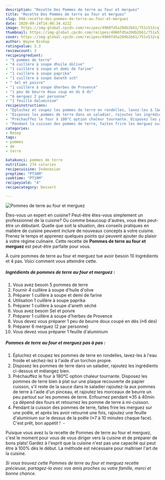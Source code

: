 ```yaml
---
description: "Recette Des Pommes de terre au four et merguez"
title: "Recette Des Pommes de terre au four et merguez"
slug: 608-recette-des-pommes-de-terre-au-four-et-merguez
date: 2020-09-24T14:40:34.421Z
image: https://img-global.cpcdn.com/recipes/4960fd5a20db2b61/751x532cq70/pommes-de-terre-au-four-et-merguez-photo-principale-de-la-recette.jpg
thumbnail: https://img-global.cpcdn.com/recipes/4960fd5a20db2b61/751x532cq70/pommes-de-terre-au-four-et-merguez-photo-principale-de-la-recette.jpg
cover: https://img-global.cpcdn.com/recipes/4960fd5a20db2b61/751x532cq70/pommes-de-terre-au-four-et-merguez-photo-principale-de-la-recette.jpg
author: Wayne Bishop
ratingvalue: 3.3
reviewcount: 3
recipeingredient:
- "5 pommes de terre"
- "4 cuillère à soupe dhuile dolive"
- "1 cuillère à soupe et demi de farine"
- "1 cuillère à soupe paprika"
- "1 cuillère à soupe daneth sch"
- " Sel et poivre"
- "1 cuillère à soupe dherbes de Provence"
- "1 peu de beurre doux coup en ds 6 ds"
- "6 merguez 2 par personne"
- "1 feuille daluminium"
recipeinstructions:
- "Épluchez et coupez les pommes de terre en rondelles, lavez-les à l&#39;eau froide et séchez-lez à l&#39;aide d&#39;un torchon propre. ⁣"
- "Disposez les pommes de terre dans un saladier, rajoutez les ingrédients ci-dessus et mélangez bien. ⁣"
- "Préchauffez le four à 180°C option chaleur tournante. Disposez les pommes de terre bien à plat sur une plaque recouverte de papier cuisson, s&#39;il reste de la sauce dans le saladier rajoutez-la aux pommes de terre à l&#39;aide d&#39;un pinceau, et rajoutez les morceaux de beurre un peu partout sur les pommes de terre. Enfournez pendant ≈35 à 40min ça dépend des fours et retournez les pomme de terre à mi-cuisson."
- "Pendant la cuisson des pommes de terre, faites frire les merguez sur une poêle, et après les avoir retourné une fois, rajoutez une feuille d&#39;aluminium sur le dessus de la poêle (≈7 à 10 minutes chaque face). C&#39;est prêt, bon appétit ! ⁣ ⁣"
categories:
- Resep
tags:
- pommes
- de
- terre

katakunci: pommes de terre 
nutrition: 274 calories
recipecuisine: Indonesian
preptime: "PT38M"
cooktime: "PT39M"
recipeyield: "4"
recipecategory: Dessert

---
```



![Pommes de terre au four et merguez](https://img-global.cpcdn.com/recipes/4960fd5a20db2b61/751x532cq70/pommes-de-terre-au-four-et-merguez-photo-principale-de-la-recette.jpg)

Êtes-vous un expert en cuisine? Peut-être êtes-vous simplement un professionnel de la cuisine? Ou comme beaucoup d'autres, vous êtes peut-être un débutant. Quelle que soit la situation, des conseils pratiques en matière de cuisine peuvent inclure de nouveaux concepts à votre cuisine. Prenez le temps et apprenez quelques points qui peuvent ajouter du plaisir à votre régime culinaire. Cette recette de <strong> Pommes de terre au four et merguez </strong> est peut-être parfaite pour vous.

<!--inarticleads1-->

À cuire pommes de terre au four et merguez tue avoir besoin 10 Ingrédients et 4 pas. Voici comment vous atteindre cette.

##### Ingrédients de pommes de terre au four et merguez :

1. Vous avez besoin 5 pommes de terre
1. Fournir 4 cuillère à soupe d&#39;huile d&#39;olive
1. Préparer 1 cuillère à soupe et demi de farine
1. Utilisation 1 cuillère à soupe paprika
1. Préparer 1 cuillère à soupe d&#39;aneth séché
1. Vous avez besoin  Sel et poivre
1. Préparer 1 cuillère à soupe d&#39;herbes de Provence
1. Vous devez vous préparer 1 peu de beurre doux coupé en dés (≈6 dés)
1. Préparer 6 merguez (2 par personne)
1. Vous devez vous préparer 1 feuille d&#39;aluminium




<!--inarticleads2-->

##### Pommes de terre au four et merguez pas à pas :

1. Épluchez et coupez les pommes de terre en rondelles, lavez-les à l&#39;eau froide et séchez-lez à l&#39;aide d&#39;un torchon propre. ⁣
1. Disposez les pommes de terre dans un saladier, rajoutez les ingrédients ci-dessus et mélangez bien. ⁣
1. Préchauffez le four à 180°C option chaleur tournante. Disposez les pommes de terre bien à plat sur une plaque recouverte de papier cuisson, s&#39;il reste de la sauce dans le saladier rajoutez-la aux pommes de terre à l&#39;aide d&#39;un pinceau, et rajoutez les morceaux de beurre un peu partout sur les pommes de terre. Enfournez pendant ≈35 à 40min ça dépend des fours et retournez les pomme de terre à mi-cuisson.
1. Pendant la cuisson des pommes de terre, faites frire les merguez sur une poêle, et après les avoir retourné une fois, rajoutez une feuille d&#39;aluminium sur le dessus de la poêle (≈7 à 10 minutes chaque face). C&#39;est prêt, bon appétit ! ⁣ - ⁣




<!--inarticleads1-->

<p>
Puisque vous avez lu la recette de Pommes de terre au four et merguez, c'est le moment pour vous de vous diriger vers la cuisine et de préparer de bons plats! Gardez à l'esprit que la cuisine n'est pas une capacité qui peut être à 100% dès le début. La méthode est nécessaire pour maîtriser l'art de la cuisine.
</p>

<p>
<i>Si vous trouvez cette Pommes de terre au four et merguez recette précieuse, partagez-la avec vos amis proches ou votre famille, merci et bonne chance.</i>
</p>
